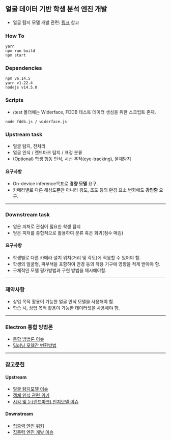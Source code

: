 ## 얼굴 데이터 기반 학생 분석 엔진 개발

- 얼굴 탐지 모델 개발 관련: [링크](https://13.125.91.162/swmaestro/183-2/tree/master/detect_model) 참고

### How To

```
yarn
npm run build
npm start
```

### Dependencies

```
npm v6.14.5
yarn v1.22.4
nodejs v14.5.0
```

### Scripts

- /test 폴더에는 Widerface, FDDB 테스트 데이터 생성을 위한 스크립트 존재.

```
node fddb.js / widerface.js
```

### Upstream task

- 얼굴 탐지, 전처리
- 얼굴 인식 / 랜드마크 탐지 / 표정 분류
- (Optional) 학생 행동 인식, 시선 추적(eye-tracking), 물체탐지

#### 요구사항

- On-device inference목표로 **경량 모델** 요구.
- 카메라별로 다른 해상도뿐만 아니라 광도, 조도 등의 환경 요소 변화에도 **강인함** 요구.

---

### Downstream task

- 얻은 피처로 관심이 필요한 학생 탐지
- 얻은 피처를 종합적으로 활용하여 분류 혹은 회귀(점수 매김)

#### 요구사항

- 학생별로 다른 카메라 설치 위치(거리 및 각도)에 적응할 수 있어야 함.
- 학생의 얼굴형, 피부색을 포함하여 안경 등의 착용 기구에 영향을 적게 받아야 함.
- 구체적인 모델 평가방법과 구현 방법을 제시해야함.

---

### 제약사항

- 상업 목적 활용이 가능한 얼굴 인식 모델을 사용해야 함.
- 학습 시, 상업 목적 활용이 가능한 데이터셋을 사용해야 함.

---

### Electron 통합 방법론

- [통합 방법론 이슈](https://13.125.91.162/swmaestro/183-2/issues/6)
- [딥러닝 모델간 변환방법](https://13.125.91.162/swmaestro/183-2/-/wikis/%EB%94%A5%EB%9F%AC%EB%8B%9D-framework-%EB%AA%A8%EB%8D%B8%EA%B0%84-%EB%B3%80%ED%99%98%EB%B0%A9%EB%B2%95)

---

### 참고문헌

#### Upstream

- [얼굴 탐지모델 이슈](https://13.125.91.162/swmaestro/183-2/issues/1)
- [객체 인식 관련 위키](https://13.125.91.162/swmaestro/183-2/-/wikis/Object-Detection%EA%B3%BC-YOLO)
- [시각 및 눈(랜드마크) 인지모델 이슈](https://13.125.91.162/swmaestro/183-2/issues/5)

#### Downstream

- [집중력 엔진 위키](https://13.125.91.162/swmaestro/183-2/-/wikis/faceAPI%EA%B8%B0%EB%B0%98-%ED%94%84%EB%A1%9C%ED%86%A0%ED%83%80%EC%9E%85-%EC%97%94%EC%A7%84-%EA%B5%AC%ED%98%84)
- [집중력 엔진 개발 이슈](https://13.125.91.162/swmaestro/183-2/issues/7)
